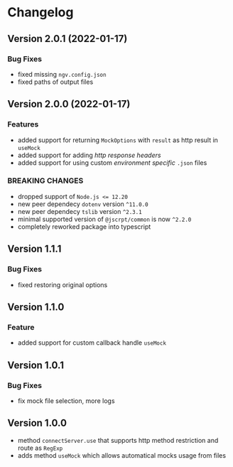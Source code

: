# Changelog

## Version 2.0.1 (2022-01-17)

### Bug Fixes

- fixed missing `ngv.config.json`
- fixed paths of output files

## Version 2.0.0 (2022-01-17)

### Features

- added support for returning `MockOptions` with `result` as http result in `useMock`
- added support for adding *http response headers*
- added support for using custom *environment specific* `.json` files

### BREAKING CHANGES

- dropped support of `Node.js <= 12.20`
- new peer dependecy `dotenv` version `^11.0.0`
- new peer dependecy `tslib` version `^2.3.1`
- minimal supported version of `@jscrpt/common` is now `^2.2.0`
- completely reworked package into typescript

## Version 1.1.1

### Bug Fixes

- fixed restoring original options

## Version 1.1.0

### Feature

- added support for custom callback handle `useMock`

## Version 1.0.1

### Bug Fixes

- fix mock file selection, more logs

## Version 1.0.0

- method `connectServer.use` that supports http method restriction and route as `RegExp`
- adds method `useMock` which allows automatical mocks usage from files